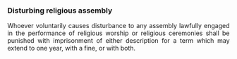 ### Disturbing religious assembly
<div style="text-align: justify">

Whoever voluntarily causes disturbance to any assembly lawfully engaged in the performance of religious worship or religious ceremonies shall be punished with imprisonment of either description for a term which may extend to one year, with a fine, or with both.

</div>
